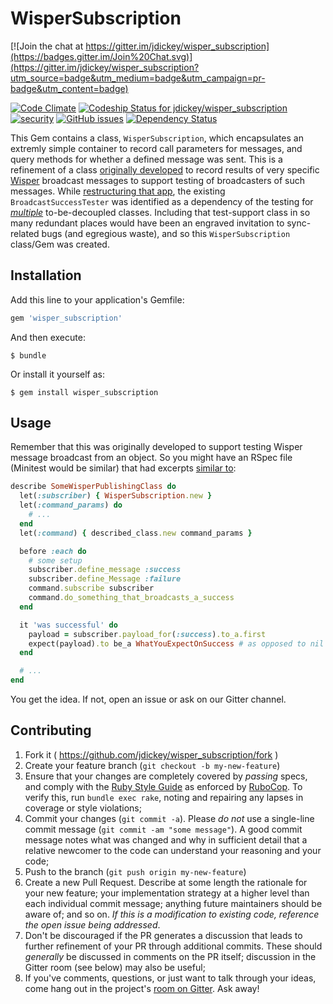 # WisperSubscription

[![Join the chat at https://gitter.im/jdickey/wisper_subscription](https://badges.gitter.im/Join%20Chat.svg)](https://gitter.im/jdickey/wisper_subscription?utm_source=badge&utm_medium=badge&utm_campaign=pr-badge&utm_content=badge)

[![Code Climate](https://codeclimate.com/github/jdickey/wisper_subscription.png)](https://codeclimate.com/github/jdickey/wisper_subscription)
[ ![Codeship Status for jdickey/wisper_subscription](https://codeship.com/projects/2e3dfaa0-8950-0132-3d83-4e5a44c3ddcb/status?branch=master)](https://codeship.com/projects/59675)
[![security](https://hakiri.io/github/jdickey/wisper_subscription/master.svg)](https://hakiri.io/github/jdickey/wisper_subscription/master)
[![GitHub issues](https://img.shields.io/github/issues/badges/shields.svg)](https://github.com/jdickey/wisper_subscription/issues)
[![Dependency Status](https://gemnasium.com/jdickey/wisper_subscription.svg)](https://gemnasium.com/jdickey/wisper_subscription)

This Gem contains a class, `WisperSubscription`, which encapsulates an extremly
simple container to record call parameters for messages, and query methods for
whether a defined message was sent. This is a refinement of a class
[originally developed](https://github.com/jdickey/new_poc/blob/c255cbd/spec/support/broadcast_success_tester.rb)
to record results of very specific [Wisper](https://github.com/krisleech/wisper)
broadcast messages to support testing of broadcasters of such messages. While
[restructuring that app](https://github.com/jdickey/new_poc/issues/54), the
existing `BroadcastSuccessTester` was identified as a dependency of the testing
for [*multiple*](https://github.com/jdickey/new_poc/issues/173) to-be-decoupled
classes. Including that test-support class in so many redundant places would have
been an engraved invitation to sync-related bugs (and egregious waste), and so
this `WisperSubscription` class/Gem was created.

## Installation

Add this line to your application's Gemfile:

```ruby
gem 'wisper_subscription'
```

And then execute:

    $ bundle

Or install it yourself as:

    $ gem install wisper_subscription

## Usage

Remember that this was originally developed to support testing Wisper message
broadcast from an object. So you might have an RSpec file (Minitest would be
similar) that had excerpts [similar to](https://github.com/jdickey/new_poc/blob/c255cbd/spec/actions/index_users_spec.rb):

```ruby
describe SomeWisperPublishingClass do
  let(:subscriber) { WisperSubscription.new }
  let(:command_params) do
    # ...
  end
  let(:command) { described_class.new command_params }

  before :each do
    # some setup
    subscriber.define_message :success
    subscriber.define_Message :failure
    command.subscribe subscriber
    command.do_something_that_broadcasts_a_success
  end

  it 'was successful' do
    payload = subscriber.payload_for(:success).to_a.first
    expect(payload).to be_a WhatYouExpectOnSuccess # as opposed to nil
  end

  # ...
end
```

You get the idea. If not, open an issue or ask on our Gitter channel.

## Contributing

1. Fork it ( https://github.com/jdickey/wisper_subscription/fork )
1. Create your feature branch (`git checkout -b my-new-feature`)
1. Ensure that your changes are completely covered by *passing* specs, and comply with the [Ruby Style Guide](https://github.com/bbatsov/ruby-style-guide) as enforced by [RuboCop](https://github.com/bbatsov/rubocop). To verify this, run `bundle exec rake`, noting and repairing any lapses in coverage or style violations;
1. Commit your changes (`git commit -a`). Please *do not* use a single-line commit message (`git commit -am "some message"`). A good commit message notes what was changed and why in sufficient detail that a relative newcomer to the code can understand your reasoning and your code;
1. Push to the branch (`git push origin my-new-feature`)
1. Create a new Pull Request. Describe at some length the rationale for your new feature; your implementation strategy at a higher level than each individual commit message; anything future maintainers should be aware of; and so on. *If this is a modification to existing code, reference the open issue being addressed*.
1. Don't be discouraged if the PR generates a discussion that leads to further refinement of your PR through additional commits. These should *generally* be discussed in comments on the PR itself; discussion in the Gitter room (see below) may also be useful;
1. If you've comments, questions, or just want to talk through your ideas, come hang out in the project's [room on Gitter](https://gitter.im/jdickey/wisper_subscription). Ask away!
